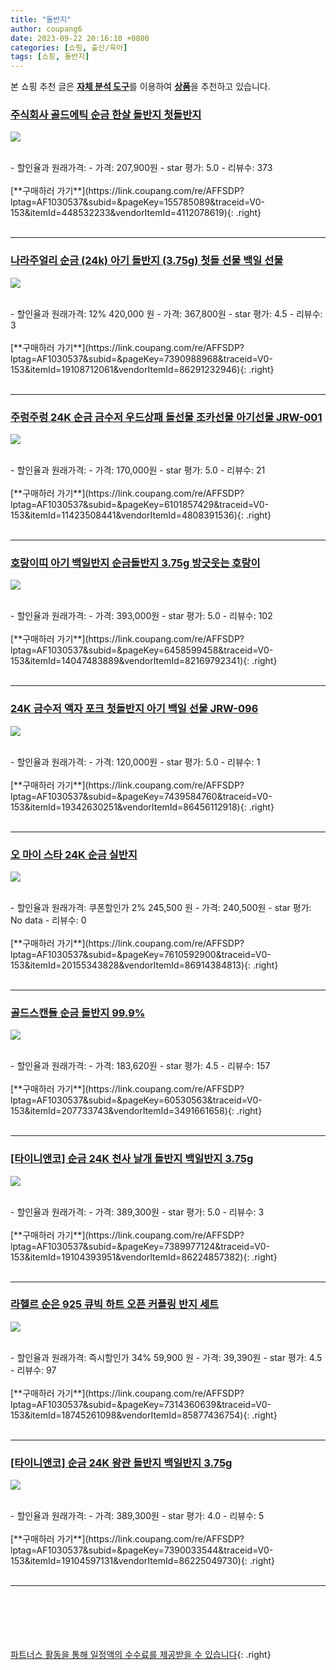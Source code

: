 ```yaml
---
title: "돌반지"
author: coupang6
date: 2023-09-22 20:16:10 +0800
categories: [쇼핑, 출산/육아]
tags: [쇼핑, 돌반지]
---
```


본 쇼핑 추천 글은 [**자체 분석 도구**](https://itemscout.io/)를 이용하여 [**상품**](https://link.coupang.com/a/bao1ui)을 추천하고 있습니다.

### [주식회사 골드에틱 순금 한살 돌반지 첫돌반지](https://link.coupang.com/re/AFFSDP?lptag=AF1030537&subid=&pageKey=155785089&traceid=V0-153&itemId=448532233&vendorItemId=4112078619) 

![](https://thumbnail6.coupangcdn.com/thumbnails/remote/230x230ex/image/vendor_inventory/images/2018/11/12/13/7/a6343ffa-d673-4d9d-88f1-67546433469c.jpg)


<br>
- 할인율과 원래가격: 
- 가격: 207,900원
- star 평가: 5.0
- 리뷰수: 373
<br>
<br>
[**구매하러 가기**](https://link.coupang.com/re/AFFSDP?lptag=AF1030537&subid=&pageKey=155785089&traceid=V0-153&itemId=448532233&vendorItemId=4112078619){: .right}
<br>
<br>

---

### [나라주얼리 순금 (24k) 아기 돌반지 (3.75g) 첫돌 선물 백일 선물](https://link.coupang.com/re/AFFSDP?lptag=AF1030537&subid=&pageKey=7390988968&traceid=V0-153&itemId=19108712061&vendorItemId=86291232946) 

![](https://thumbnail10.coupangcdn.com/thumbnails/remote/230x230ex/image/vendor_inventory/ff9d/2b74da038f8ca752ef2666ab44dd1736645192532f2b33d17ba0134b3fff.jpg)


<br>
- 할인율과 원래가격: 12%  420,000   원
- 가격: 367,800원
- star 평가: 4.5
- 리뷰수: 3
<br>
<br>
[**구매하러 가기**](https://link.coupang.com/re/AFFSDP?lptag=AF1030537&subid=&pageKey=7390988968&traceid=V0-153&itemId=19108712061&vendorItemId=86291232946){: .right}
<br>
<br>

---

### [주렁주렁 24K 순금 금수저 우드상패 돌선물 조카선물 아기선물 JRW-001](https://link.coupang.com/re/AFFSDP?lptag=AF1030537&subid=&pageKey=6101857429&traceid=V0-153&itemId=11423508441&vendorItemId=4808391536) 

![](https://thumbnail6.coupangcdn.com/thumbnails/remote/230x230ex/image/vendor_inventory/9e99/024a859d78659b52202b6a1beba177d780335f514a14419788c553dcb4bc.jpg)


<br>
- 할인율과 원래가격: 
- 가격: 170,000원
- star 평가: 5.0
- 리뷰수: 21
<br>
<br>
[**구매하러 가기**](https://link.coupang.com/re/AFFSDP?lptag=AF1030537&subid=&pageKey=6101857429&traceid=V0-153&itemId=11423508441&vendorItemId=4808391536){: .right}
<br>
<br>

---

### [호랑이띠 아기 백일반지 순금돌반지 3.75g 방긋웃는 호랑이](https://link.coupang.com/re/AFFSDP?lptag=AF1030537&subid=&pageKey=6458599458&traceid=V0-153&itemId=14047483889&vendorItemId=82169792341) 

![](https://thumbnail9.coupangcdn.com/thumbnails/remote/230x230ex/image/vendor_inventory/2459/fc4019ac146a7454d2990026b34aa5be51745e495353eef9bd795a8fc3d6.jpg)


<br>
- 할인율과 원래가격: 
- 가격: 393,000원
- star 평가: 5.0
- 리뷰수: 102
<br>
<br>
[**구매하러 가기**](https://link.coupang.com/re/AFFSDP?lptag=AF1030537&subid=&pageKey=6458599458&traceid=V0-153&itemId=14047483889&vendorItemId=82169792341){: .right}
<br>
<br>

---

### [24K 금수저 액자 포크 첫돌반지 아기 백일 선물 JRW-096](https://link.coupang.com/re/AFFSDP?lptag=AF1030537&subid=&pageKey=7439584760&traceid=V0-153&itemId=19342630251&vendorItemId=86456112918) 

![](https://thumbnail6.coupangcdn.com/thumbnails/remote/230x230ex/image/vendor_inventory/bfb6/aa52b3f14e0cb91d1cc8e215c2f6fa7377cd6b6f35d6de429d481defeee0.jpg)


<br>
- 할인율과 원래가격: 
- 가격: 120,000원
- star 평가: 5.0
- 리뷰수: 1
<br>
<br>
[**구매하러 가기**](https://link.coupang.com/re/AFFSDP?lptag=AF1030537&subid=&pageKey=7439584760&traceid=V0-153&itemId=19342630251&vendorItemId=86456112918){: .right}
<br>
<br>

---

### [오 마이 스타 24K 순금 실반지](https://link.coupang.com/re/AFFSDP?lptag=AF1030537&subid=&pageKey=7610592900&traceid=V0-153&itemId=20155343828&vendorItemId=86914384813) 

![](https://thumbnail9.coupangcdn.com/thumbnails/remote/230x230ex/image/vendor_inventory/9f32/41f90225bca412578ca4f66ae3875763ab499e2774da336e237ba7172300.jpeg)


<br>
- 할인율과 원래가격: 쿠폰할인가 2%  245,500   원
- 가격: 240,500원
- star 평가: No data
- 리뷰수: 0
<br>
<br>
[**구매하러 가기**](https://link.coupang.com/re/AFFSDP?lptag=AF1030537&subid=&pageKey=7610592900&traceid=V0-153&itemId=20155343828&vendorItemId=86914384813){: .right}
<br>
<br>

---

### [골드스캔들 순금 돌반지 99.9%](https://link.coupang.com/re/AFFSDP?lptag=AF1030537&subid=&pageKey=60530563&traceid=V0-153&itemId=207733743&vendorItemId=3491661658) 

![](https://thumbnail8.coupangcdn.com/thumbnails/remote/230x230ex/image/vendor_inventory/images/2018/06/15/15/3/b394a47d-61c1-4477-9dd5-474cc6fa87fc.jpg)


<br>
- 할인율과 원래가격: 
- 가격: 183,620원
- star 평가: 4.5
- 리뷰수: 157
<br>
<br>
[**구매하러 가기**](https://link.coupang.com/re/AFFSDP?lptag=AF1030537&subid=&pageKey=60530563&traceid=V0-153&itemId=207733743&vendorItemId=3491661658){: .right}
<br>
<br>

---

### [[타이니앤코] 순금 24K 천사 날개 돌반지 백일반지 3.75g](https://link.coupang.com/re/AFFSDP?lptag=AF1030537&subid=&pageKey=7389977124&traceid=V0-153&itemId=19104393951&vendorItemId=86224857382) 

![](https://thumbnail8.coupangcdn.com/thumbnails/remote/230x230ex/image/vendor_inventory/1fb7/1c426f32b6921291fe4b44418ba1631c1eb6eda0db9ad7fd151800ed090e.jpg)


<br>
- 할인율과 원래가격: 
- 가격: 389,300원
- star 평가: 5.0
- 리뷰수: 3
<br>
<br>
[**구매하러 가기**](https://link.coupang.com/re/AFFSDP?lptag=AF1030537&subid=&pageKey=7389977124&traceid=V0-153&itemId=19104393951&vendorItemId=86224857382){: .right}
<br>
<br>

---

### [라헬르 순은 925 큐빅 하트 오픈 커플링 반지 세트](https://link.coupang.com/re/AFFSDP?lptag=AF1030537&subid=&pageKey=7314360639&traceid=V0-153&itemId=18745261098&vendorItemId=85877436754) 

![](https://thumbnail7.coupangcdn.com/thumbnails/remote/230x230ex/image/vendor_inventory/3e76/7a21e76aaf5c0870cda65451ed194c56d5c23e515da1d832b4f5d66608c9.png)


<br>
- 할인율과 원래가격: 즉시할인가 34%  59,900   원
- 가격: 39,390원
- star 평가: 4.5
- 리뷰수: 97
<br>
<br>
[**구매하러 가기**](https://link.coupang.com/re/AFFSDP?lptag=AF1030537&subid=&pageKey=7314360639&traceid=V0-153&itemId=18745261098&vendorItemId=85877436754){: .right}
<br>
<br>

---

### [[타이니앤코] 순금 24K 왕관 돌반지 백일반지 3.75g](https://link.coupang.com/re/AFFSDP?lptag=AF1030537&subid=&pageKey=7390033544&traceid=V0-153&itemId=19104597131&vendorItemId=86225049730) 

![](https://thumbnail7.coupangcdn.com/thumbnails/remote/230x230ex/image/vendor_inventory/8f8c/15620ef908a114170b8786e9a3f5579ec93a4691a67fb7f0a0acec1d7064.jpg)


<br>
- 할인율과 원래가격: 
- 가격: 389,300원
- star 평가: 4.0
- 리뷰수: 5
<br>
<br>
[**구매하러 가기**](https://link.coupang.com/re/AFFSDP?lptag=AF1030537&subid=&pageKey=7390033544&traceid=V0-153&itemId=19104597131&vendorItemId=86225049730){: .right}
<br>
<br>

---
<br><br><br><br><br> [파트너스 활동을 통해 일정액의 수수료를 제공받을 수 있습니다](https://link.coupang.com/a/bao1ui){: .right}